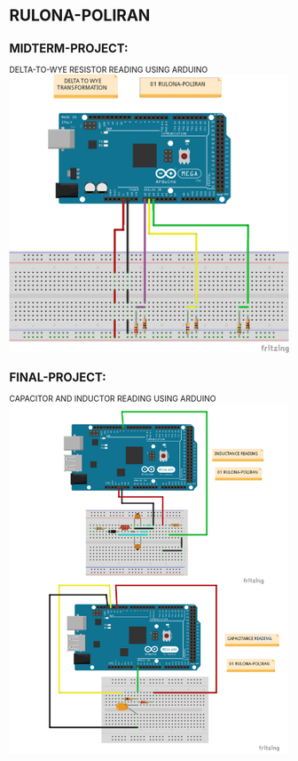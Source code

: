 # RULONA-POLIRAN
## MIDTERM-PROJECT:
DELTA-TO-WYE RESISTOR READING USING ARDUINO
<br>
[![INSERT YOUR FRITZING PICTURE HERE](MIDTERM-PROJECT.png)]()


## FINAL-PROJECT:
CAPACITOR AND INDUCTOR READING USING ARDUINO
<br>
[![INSERT YOUR FRITZING PICTURE HERE](FINAL-PROJECT.png)]()
